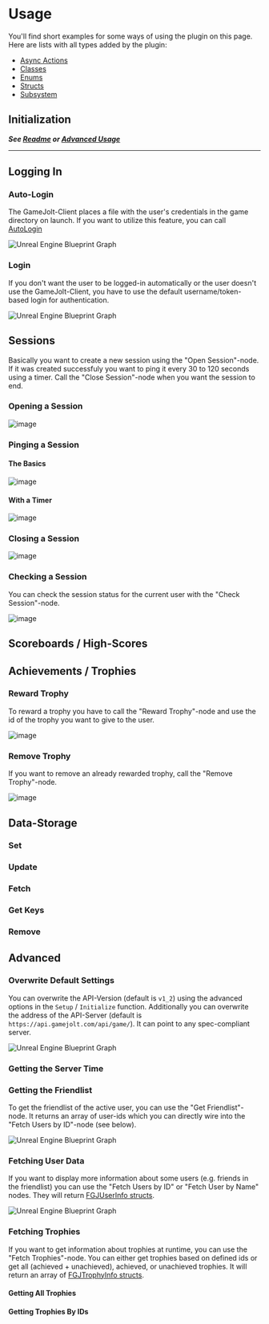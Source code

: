 
# Usage

You'll find short examples for some ways of using the plugin on this page. Here are lists with all types added by the plugin:

- [Async Actions](api/async-actions.md)
- [Classes](api/classes.md)
- [Enums](api/enums.md)
- [Structs](api/structs.md)
- [Subsystem](api/subsystem.md)

## Initialization

***See [Readme](../README.md#blueprints) or [Advanced Usage](#overwrite-default-settings)***

---

## Logging In

### Auto-Login

The GameJolt-Client places a file with the user's credentials in the game directory on launch. If you want to utilize this feature, you can call [AutoLogin](api/async-actions.md#auto-login)

![Unreal Engine Blueprint Graph](https://user-images.githubusercontent.com/27819706/213868347-9426f1b6-2490-4346-b44a-3667ca21b79c.png)

### Login

If you don't want the user to be logged-in automatically or the user doesn't use the GameJolt-Client, you have to use the default username/token-based login for authentication.

![Unreal Engine Blueprint Graph](https://user-images.githubusercontent.com/27819706/213869557-916844f3-6b65-4150-b116-3b67b5e99869.png)

## Sessions

Basically you want to create a new session using the "Open Session"-node. If it was created successfuly you want to ping it every 30 to 120 seconds using a timer. Call the "Close Session"-node when you want the session to end.

### Opening a Session

![image](https://user-images.githubusercontent.com/27819706/215293420-b0bfce31-c2cd-4260-83dc-060431e97165.png)

### Pinging a Session

#### The Basics

![image](https://user-images.githubusercontent.com/27819706/215293525-8ab60c66-f644-4138-85b1-171fbbf4a8ba.png)


#### With a Timer

![image](https://user-images.githubusercontent.com/27819706/215293516-9a610f93-3788-4db8-94c4-ad9cc1312c6f.png)


### Closing a Session

![image](https://user-images.githubusercontent.com/27819706/215293556-1f84fe2f-103c-4b80-8da8-d0aeacb91a82.png)


### Checking a Session

You can check the session status for the current user with the "Check Session"-node.

![image](https://user-images.githubusercontent.com/27819706/215293690-1ac69ae9-90d0-4450-a5d3-8105672568fe.png)

## Scoreboards / High-Scores

<!-- todo:  image-->

## Achievements / Trophies

### Reward Trophy

To reward a trophy you have to call the "Reward Trophy"-node and use the id of the trophy you want to give to the user.

![image](https://user-images.githubusercontent.com/27819706/215293830-82265e3a-1002-4a80-b6a0-c16feadffe17.png)

### Remove Trophy

If you want to remove an already rewarded trophy, call the "Remove Trophy"-node.

![image](https://user-images.githubusercontent.com/27819706/215293848-9f2f7076-2421-44d0-8f59-9f9ff3c57a50.png)

## Data-Storage

<!-- todo: text -->

### Set

<!-- todo: text / image -->

### Update

<!-- todo: text / image -->

### Fetch

<!-- todo: text / image -->

### Get Keys

<!-- todo: text / image -->

### Remove

<!-- todo: text / image -->

## Advanced

### Overwrite Default Settings

You can overwrite the API-Version (default is `v1_2`) using the advanced options in the `Setup` / `Initialize` function.
Additionally you can overwrite the address of the API-Server (default is `https://api.gamejolt.com/api/game/`). It can point to any spec-compliant server.

![Unreal Engine Blueprint Graph](https://user-images.githubusercontent.com/27819706/214300611-ae989f6f-977b-4f0f-a387-08d4dc9eb2eb.png)

### Getting the Server Time

<!-- todo: text / image -->

### Getting the Friendlist

To get the friendlist of the active user, you can use the "Get Friendlist"-node. It returns an array of user-ids which you can directly wire into the "Fetch Users by ID"-node (see below).

![Unreal Engine Blueprint Graph](https://user-images.githubusercontent.com/27819706/214297809-0c18a655-519a-407b-881a-87a28fe7ddc2.png)

### Fetching User Data

If you want to display more information about some users (e.g. friends in the friendlist) you can use the "Fetch Users by ID" or "Fetch User by Name" nodes. They will return [FGJUserInfo structs](api/structs.md#FGJUserInfo).

![Unreal Engine Blueprint Graph](https://user-images.githubusercontent.com/27819706/214298980-fb390722-7590-4d60-a917-124d753b0226.png)


### Fetching Trophies

If you want to get information about trophies at runtime, you can use the "Fetch Trophies"-node.
You can either get trophies based on defined ids or get all (achieved + unachieved), achieved, or unachieved trophies.
It will return an array of [FGJTrophyInfo structs](api/structs.md#FGJTrophyInfo).

#### Getting All Trophies

<!-- todo:  image-->

#### Getting Trophies By IDs

